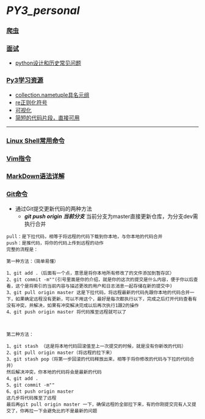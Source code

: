 # *PY3_personal*

### [爬虫](https://github.com/2048JiaLi/PY3_privacy/tree/master/%E7%88%AC%E8%99%AB)
### [面试](https://github.com/2048JiaLi/PY3_privacy/tree/master/Python%E9%9D%A2%E8%AF%95)
+ [python设计和历史常见问题](https://github.com/2048JiaLi/PY3_privacy/blob/master/python%E8%AE%BE%E8%AE%A1%E5%92%8C%E5%8E%86%E5%8F%B2%E5%B8%B8%E8%A7%81%E9%97%AE%E9%A2%98.md)
### [Py3学习资源](https://github.com/2048JiaLi/PY3_privacy/blob/master/%E5%AD%A6%E4%B9%A0%E8%B5%84%E6%BA%90.md)
+ [collection.nametuple具名元组](https://github.com/2048JiaLi/PY3_privacy/blob/master/namedtuple(%E5%85%B7%E5%90%8D%E5%85%83%E7%BB%84).md)
+ [re正则化符号](https://github.com/2048JiaLi/PY3_privacy/blob/master/%E6%AD%A3%E5%88%99%E8%A1%A8%E8%BE%BE%E5%BC%8F.md)
+ [可视化](https://github.com/2048JiaLi/PY3_privacy/tree/master/%E6%95%B0%E6%8D%AE%E5%8F%AF%E8%A7%86%E5%8C%96)
+ [简短的代码片段，直接可用](https://github.com/2048JiaLi/PY3_privacy/blob/master/%E7%AE%80%E7%9F%AD%E4%BB%A3%E7%A0%81%E7%89%87%E6%AE%B5.md)

___
### [Linux Shell常用命令](https://github.com/2048JiaLi/PY3_privacy/blob/master/LinuxShell%E5%B8%B8%E7%94%A8%E5%91%BD%E4%BB%A4.md)
### [Vim指令](https://github.com/2048JiaLi/PY3_privacy/blob/master/Vim%E6%8C%87%E4%BB%A4.md)
### [MarkDown语法详解](https://blog.csdn.net/u014061630/article/details/81359144)
### [Git命令](https://www.cnblogs.com/chris0710/p/8925977.html)
+ 通过Git提交更新代码的两种方法
   + ***git push origin 当前分支***    当前分支为master直接更新仓库，为分支dev需执行合并
```
pull：是下拉代码，相等于将远程的代码下载到你本地，与你本地的代码合并
push：是推代码，将你的代码上传到远程的动作
完整的流程是：

第一种方法：（简单易懂）

1、git add .（后面有一个点，意思是将你本地所有修改了的文件添加到暂存区）
2、git commit -m""(引号里面是你的介绍，就是你的这次的提交是什么内容，便于你以后查看，这个是将索引的当前内容与描述更改的用户和日志消息一起存储在新的提交中)
3、git pull origin master 这是下拉代码，将远程最新的代码先跟你本地的代码合并一下，如果确定远程没有更新，可以不用这个，最好是每次都执行以下，完成之后打开代码查看有没有冲突，并解决，如果有冲突解决完成以后再次执行1跟2的操作
4、git push origin master 将代码推至远程就可以了

 

第二种方法：

1、git stash （这是将本地代码回滚值至上一次提交的时候，就是没有你新改的代码）
2、git pull origin master（将远程的拉下来）
3、git stash pop（将第一步回滚的代码释放出来，相等于将你修改的代码与下拉的代码合并）
然后解决冲突，你本地的代码将会是最新的代码
4、git add .
5、git commit -m""
6、git push origin master
这几步将代码推至了远程
最后再git pull origin master 一下，确保远程的全部拉下来，有的你刚提交完有人又提交了，你再拉一下会避免比的不是最新的问题
```
